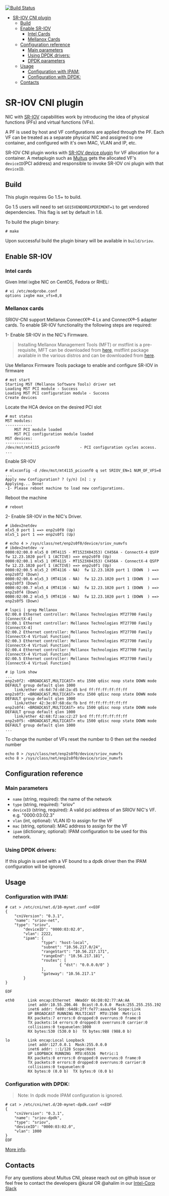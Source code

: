 [![Build Status](https://travis-ci.org/intel/sriov-cni.svg?branch=master)](https://travis-ci.org/intel/sriov-cni)

   * [SR-IOV CNI plugin](#sr-iov-cni-plugin)
      * [Build](#build)
      * [Enable SR-IOV](#enable-sr-iov)
         * [Intel Cards](#intel-cards)
         * [Mellanox Cards](#mellanox-cards)
      * [Configuration reference](#configuration-reference)
         * [Main parameters](#main-parameters)
         * [Using DPDK drivers:](#using-dpdk-drivers)
         * [DPDK parameters](#dpdk-parameters)
      * [Usage](#usage)
         * [Configuration with IPAM:](#configuration-with-ipam)
         * [Configuration with DPDK:](#configuration-with-dpdk)
      * [Contacts](#contacts)

# SR-IOV CNI plugin
NIC with [SR-IOV](http://blog.scottlowe.org/2009/12/02/what-is-sr-iov/) capabilities work by introducing the idea of physical functions (PFs) and virtual functions (VFs). 

A PF is used by host and VF configurations are applied through the PF. Each VF can be treated as a separate physical NIC and assigned to one container, and configured with it's own MAC, VLAN and IP, etc.

SR-IOV CNI plugin works with [SR-IOV device plugin](https://github.com/intel/sriov-network-device-plugin) for VF allocation for a container. A metaplugin such as [Multus](https://github.com/intel/multus-cni) gets the allocated VF's `deviceID`(PCI address) and responsible to invoke SR-IOV cni plugin with that `deviceID`.

## Build

This plugin requires Go 1.5+ to build.

Go 1.5 users will need to set `GO15VENDOREXPERIMENT=1` to get vendored dependencies. This flag is set by default in 1.6.

To build the plugin binary:

```
# make
```

Upon successful build the plugin binary will be available in `build/sriov`.

## Enable SR-IOV
### Intel cards
Given Intel ixgbe NIC on CentOS, Fedora or RHEL:

```
# vi /etc/modprobe.conf
options ixgbe max_vfs=8,8
```
### Mellanox cards
SRIOV-CNI support Mellanox ConnectX®-4 Lx and ConnectX®-5 adapter cards.
To enable SR-IOV functionality the following steps are required:

1- Enable SR-IOV in the NIC's Firmware.

> Installing Mellanox Management Tools (MFT) or mstflint is a pre-requisite, MFT can be downloaded from [here](http://www.mellanox.com/page/management_tools), mstflint package available in the various distros and can be downloaded from [here](https://github.com/Mellanox/mstflint).

Use Mellanox Firmware Tools package to enable and configure SR-IOV in firmware

```
# mst start
Starting MST (Mellanox Software Tools) driver set
Loading MST PCI module - Success
Loading MST PCI configuration module - Success
Create devices
```

Locate the HCA device on the desired PCI slot

```
# mst status
MST modules:
------------
    MST PCI module loaded
    MST PCI configuration module loaded
MST devices:
------------
/dev/mst/mt4115_pciconf0         - PCI configuration cycles access.
...
```

Enable SR-IOV

```
# mlxconfig -d /dev/mst/mt4115_pciconf0 q set SRIOV_EN=1 NUM_OF_VFS=8
...
Apply new Configuration? ? (y/n) [n] : y
Applying... Done!
-I- Please reboot machine to load new configurations.
```

Reboot the machine
```
# reboot
```

2- Enable SR-IOV in the NIC's Driver.

```
# ibdev2netdev
mlx5_0 port 1 ==> enp2s0f0 (Up)
mlx5_1 port 1 ==> enp2s0f1 (Up)

# echo 4 > /sys/class/net/enp2s0f0/device/sriov_numvfs
# ibdev2netdev -v
0000:02:00.0 mlx5_0 (MT4115 - MT1523X04353) CX456A - ConnectX-4 QSFP fw 12.23.1020 port 1 (ACTIVE) ==> enp2s0f0 (Up)
0000:02:00.1 mlx5_1 (MT4115 - MT1523X04353) CX456A - ConnectX-4 QSFP fw 12.23.1020 port 1 (ACTIVE) ==> enp2s0f1 (Up)
0000:02:00.5 mlx5_2 (MT4116 - NA)  fw 12.23.1020 port 1 (DOWN  ) ==> enp2s0f2 (Down)
0000:02:00.6 mlx5_3 (MT4116 - NA)  fw 12.23.1020 port 1 (DOWN  ) ==> enp2s0f3 (Down)
0000:02:00.7 mlx5_4 (MT4116 - NA)  fw 12.23.1020 port 1 (DOWN  ) ==> enp2s0f4 (Down)
0000:02:00.2 mlx5_5 (MT4116 - NA)  fw 12.23.1020 port 1 (DOWN  ) ==> enp2s0f5 (Down)

# lspci | grep Mellanox
02:00.0 Ethernet controller: Mellanox Technologies MT27700 Family [ConnectX-4]
02:00.1 Ethernet controller: Mellanox Technologies MT27700 Family [ConnectX-4]
02:00.2 Ethernet controller: Mellanox Technologies MT27700 Family [ConnectX-4 Virtual Function]
02:00.3 Ethernet controller: Mellanox Technologies MT27700 Family [ConnectX-4 Virtual Function]
02:00.4 Ethernet controller: Mellanox Technologies MT27700 Family [ConnectX-4 Virtual Function]
02:00.5 Ethernet controller: Mellanox Technologies MT27700 Family [ConnectX-4 Virtual Function]

# ip link show
...
enp2s0f2: <BROADCAST,MULTICAST> mtu 1500 qdisc noop state DOWN mode DEFAULT group default qlen 1000
    link/ether c6:6d:7d:dd:2a:d5 brd ff:ff:ff:ff:ff:ff
enp2s0f3: <BROADCAST,MULTICAST> mtu 1500 qdisc noop state DOWN mode DEFAULT group default qlen 1000
    link/ether 42:3e:07:68:da:fb brd ff:ff:ff:ff:ff:ff
enp2s0f4: <BROADCAST,MULTICAST> mtu 1500 qdisc noop state DOWN mode DEFAULT group default qlen 1000
    link/ether 42:68:f2:aa:c2:27 brd ff:ff:ff:ff:ff:ff
enp2s0f5: <BROADCAST,MULTICAST> mtu 1500 qdisc noop state DOWN mode DEFAULT group default qlen 1000
...
```

To change the number of VFs reset the number to 0 then set the needed number

```
echo 0 > /sys/class/net/enp2s0f0/device/sriov_numvfs
echo 8 > /sys/class/net/enp2s0f0/device/sriov_numvfs
```

## Configuration reference
### Main parameters
* `name` (string, required): the name of the network
* `type` (string, required): "sriov"
* `deviceID` (string, required): A valid pci address of an SRIOV NIC's VF. e.g. "0000:03:02.3"
* `vlan` (int, optional): VLAN ID to assign for the VF
* `mac` (string, optional): MAC address to assign for the VF
* `ipam` (dictionary, optional): IPAM configuration to be used for this network.


### Using DPDK drivers:
If this plugin is used with a VF bound to a dpdk driver then the IPAM configuration will be ignored.

## Usage

### Configuration with IPAM:

```
# cat > /etc/cni/net.d/10-mynet.conf <<EOF
{
    "cniVersion": "0.3.1",
    "name": "sriov-net",
    "type": "sriov",
        "deviceID": "0000:03:02.0",
        "vlan": 2222,
        "ipam": {
                "type": "host-local",
                "subnet": "10.56.217.0/24",
                "rangeStart": "10.56.217.171",
                "rangeEnd": "10.56.217.181",
                "routes": [
                        { "dst": "0.0.0.0/0" }
                ],
                "gateway": "10.56.217.1"
        }
}

EOF
```

```
eth0      Link encap:Ethernet  HWaddr 66:D8:02:77:AA:AA  
          inet addr:10.55.206.46  Bcast:0.0.0.0  Mask:255.255.255.192
          inet6 addr: fe80::64d8:2ff:fe77:aaaa/64 Scope:Link
          UP BROADCAST RUNNING MULTICAST  MTU:1500  Metric:1
          RX packets:7 errors:0 dropped:0 overruns:0 frame:0
          TX packets:14 errors:0 dropped:0 overruns:0 carrier:0
          collisions:0 txqueuelen:1000 
          RX bytes:530 (530.0 b)  TX bytes:988 (988.0 b)

lo        Link encap:Local Loopback  
          inet addr:127.0.0.1  Mask:255.0.0.0
          inet6 addr: ::1/128 Scope:Host
          UP LOOPBACK RUNNING  MTU:65536  Metric:1
          RX packets:0 errors:0 dropped:0 overruns:0 frame:0
          TX packets:0 errors:0 dropped:0 overruns:0 carrier:0
          collisions:0 txqueuelen:0 
          RX bytes:0 (0.0 b)  TX bytes:0 (0.0 b)
```

### Configuration with DPDK:

> Note: In dpdk mode IPAM configuration is ignored.

```
# cat > /etc/cni/net.d/20-mynet-dpdk.conf <<EOF
{
    "cniVersion": "0.3.1",
    "name": "sriov-dpdk",
    "type": "sriov",
    "deviceID": "0000:03:02.0",
    "vlan": 1000
}
EOF
```


[More info](https://github.com/containernetworking/cni/pull/259).

## Contacts
For any questions about Multus CNI, please reach out on github issue or feel free to contact the developers @kural OR @ahalim in our [Intel-Corp Slack](https://intel-corp.herokuapp.com/)
